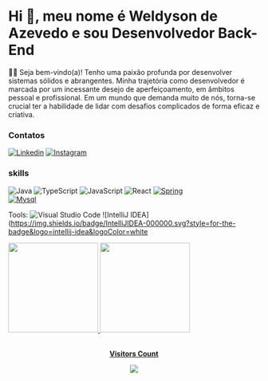 <h1> Hi 👋, meu nome é Weldyson de Azevedo e sou Desenvolvedor Back-End </h1>
<p>
👩‍💻  Seja bem-vindo(a)! Tenho uma paixão profunda por desenvolver sistemas sólidos e abrangentes. Minha trajetória como desenvolvedor é marcada por um incessante desejo de aperfeiçoamento, em âmbitos pessoal e profissional. Em um mundo que demanda muito de nós, torna-se crucial ter a habilidade de lidar com desafios complicados de forma eficaz e criativa.
</p>

<h3>Contatos</h3>

[![Linkedin](https://img.shields.io/badge/LinkedIn-0077B5?style=for-the-badge&logo=linkedin&logoColor=white)](https://www.linkedin.com/in/weldyson-de-azevedo/) [![Instagram](https://img.shields.io/badge/Instagram-E4405F?style=for-the-badge&logo=instagram&logoColor=white)](https://www.instagram.com/wel95azevedo/)

<h3>skills</h3>

![Java](https://img.shields.io/badge/java-%23ED8B00.svg?style=for-the-badge&logo=openjdk&logoColor=white)
![TypeScript](https://img.shields.io/badge/typescript-%23007ACC.svg?style=for-the-badge&logo=typescript&logoColor=white)
![JavaScript](https://img.shields.io/badge/javascript-%23323330.svg?style=for-the-badge&logo=javascript&logoColor=%23F7DF1E)
![React](https://img.shields.io/badge/react-%2320232a.svg?style=for-the-badge&logo=react&logoColor=%2361DAFB)
[![Spring](https://img.shields.io/badge/Spring-6DB33F?style=for-the-badge&logo=spring&logoColor=white)]()   
[![Mysql](https://img.shields.io/badge/MySQL-00000F?style=for-the-badge&logo=mysql&logoColor=white)]() 


 Tools:
![Visual Studio Code](https://img.shields.io/badge/Visual%20Studio%20Code-0078d7.svg?style=for-the-badge&logo=visual-studio-code&logoColor=white)
![IntelliJ IDEA](https://img.shields.io/badge/IntelliJIDEA-000000.svg?style=for-the-badge&logo=intellij-idea&logoColor=white

<div>
  <a href="https://github.com/weldyson">
  <img height="180em" src="https://github-readme-stats.vercel.app/api?username=weldyson&show_icons=true&theme=dracula&include_all_commits=true&count_private=true"/>
  <img height="180em" src="https://github-readme-stats.vercel.app/api/top-langs/?username=weldyson&layout=compact&langs_count=7&theme=dracula"/>
</div>

<div align="center">
<br><p align="center"><b>Visitors Count</b></p>  
<p align="center"><img align="center" src="https://profile-counter.glitch.me/{weldyson}/count.svg" /></p> 
<br></div>
